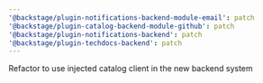 ```yaml
---
'@backstage/plugin-notifications-backend-module-email': patch
'@backstage/plugin-catalog-backend-module-github': patch
'@backstage/plugin-notifications-backend': patch
'@backstage/plugin-techdocs-backend': patch
---
```


Refactor to use injected catalog client in the new backend system
